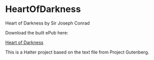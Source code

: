 HeartOfDarkness
===============

Heart of Darkness by Sir Joseph Conrad

Download the built ePub here:

<a href='https://github.com/baldmountain/HeartOfDarkness/raw/master/Heart%20of%20Darkness%20-%20Joseph%20Conrad.epub'>Heart of Darkness</a>

This is a Hatter project based on the text file from Project Gutenberg.

